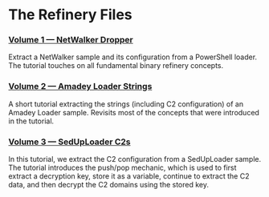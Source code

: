 # The Refinery Files

### [Volume 1 — NetWalker Dropper][0x01]

Extract a NetWalker sample and its configuration from a PowerShell loader. The tutorial touches on all fundamental binary refinery concepts.

### [Volume 2 — Amadey Loader Strings][0x02]

A short tutorial extracting the strings (including C2 configuration) of an Amadey Loader sample. Revisits most of the concepts that were introduced in the tutorial.

### [Volume 3 — SedUpLoader C2s][0x03]

In this tutorial, we extract the C2 configuration from a SedUpLoader sample. The tutorial introduces the push/pop mechanic, which is used to first extract a decryption key, store it as a variable, continue to extract the C2 data, and then decrypt the C2 domains using the stored key.


[0x01]: tbr-files.v0x01.netwalker.dropper.ipynb
[0x02]: tbr-files.v0x02.amadey.loader.ipynb
[0x03]: tbr-files.v0x03.seduploader.ipynb